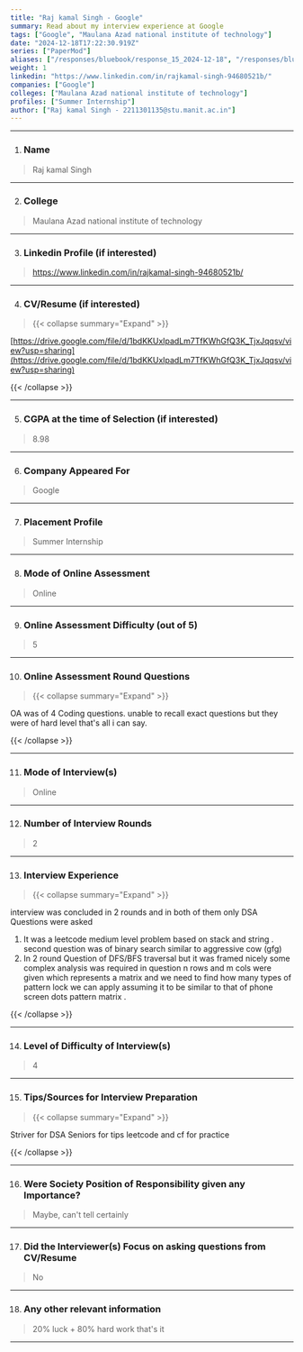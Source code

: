 ```yaml
---
title: "Raj kamal Singh - Google"
summary: Read about my interview experience at Google
tags: ["Google", "Maulana Azad national institute of technology"]
date: "2024-12-18T17:22:30.919Z"
series: ["PaperMod"]
aliases: ["/responses/bluebook/response_15_2024-12-18", "/responses/bluebook/raj-kamal-singh-google"]
weight: 1
linkedin: "https://www.linkedin.com/in/rajkamal-singh-94680521b/"
companies: ["Google"]
colleges: ["Maulana Azad national institute of technology"]
profiles: ["Summer Internship"]
author: ["Raj kamal Singh - 2211301135@stu.manit.ac.in"]
---
```

---
1. ### Name

> Raj kamal Singh 

---

2. ### College

> Maulana Azad national institute of technology 

---

3. ### Linkedin Profile (if interested)

> https://www.linkedin.com/in/rajkamal-singh-94680521b/

---

4. ### CV/Resume (if interested)

> {{< collapse summary="Expand" >}}

[https://drive.google.com/file/d/1bdKKUxIpadLm7TfKWhGfQ3K_TjxJqqsv/view?usp=sharing](https://drive.google.com/file/d/1bdKKUxIpadLm7TfKWhGfQ3K_TjxJqqsv/view?usp=sharing)

{{< /collapse >}}

---

5. ### CGPA at the time of Selection (if interested) 

> 8.98

---

6. ### Company Appeared For

> Google

---

7. ### Placement Profile

> Summer Internship

---

8. ### Mode of Online Assessment

> Online

---

9. ### Online Assessment Difficulty (out of 5)

> 5

---

10. ### Online Assessment Round Questions

> {{< collapse summary="Expand" >}}

OA was of 4 Coding questions.
unable to recall exact questions but they were of hard level that's all i can say.


{{< /collapse >}}

---

11. ### Mode of Interview(s)

> Online

---

12. ### Number of Interview Rounds

> 2 

---

13. ### Interview Experience

> {{< collapse summary="Expand" >}}

interview was concluded in 2 rounds and in both of them only DSA Questions were asked 
1) It was a leetcode medium level problem based on stack and string .
 second question was of binary search similar to aggressive cow (gfg)
2)  In 2 round Question of DFS/BFS traversal but it was framed nicely some complex analysis was required 
in question n rows and m cols were given which represents a matrix and we need to find how many types of pattern lock we can apply assuming it to be similar to that of 
phone screen dots pattern matrix .

{{< /collapse >}}

---

14. ### Level of Difficulty of Interview(s)

> 4

---

15. ### Tips/Sources for Interview Preparation

> {{< collapse summary="Expand" >}}

Striver for DSA
Seniors for tips
leetcode and cf for practice 

{{< /collapse >}}

---

16. ### Were Society Position of Responsibility given any Importance?

> Maybe, can't tell certainly

---

17. ### Did the Interviewer(s) Focus on asking questions from CV/Resume

> No

---

18. ### Any other relevant information

> 20% luck + 80% hard work that's it

---

